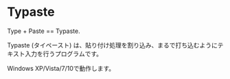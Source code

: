 ﻿# Typaste

Type + Paste == Typaste.

Typaste (タイペースト) は、貼り付け処理を割り込み、まるで打ち込むようにテキスト入力を行うプログラムです。

Windows XP/Vista/7/10で動作します。

